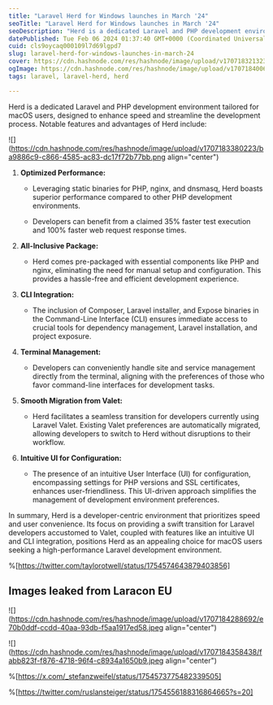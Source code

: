 ```yaml
---
title: "Laravel Herd for Windows launches in March '24"
seoTitle: "Laravel Herd for Windows launches in March '24"
seoDescription: "Herd is a dedicated Laravel and PHP development environment tailored for macOS users, designed to enhance speed and streamline the development process."
datePublished: Tue Feb 06 2024 01:37:40 GMT+0000 (Coordinated Universal Time)
cuid: cls9oycaq000109l7d69lgpd7
slug: laravel-herd-for-windows-launches-in-march-24
cover: https://cdn.hashnode.com/res/hashnode/image/upload/v1707183213231/1198e238-a5f2-4510-b03d-a375ecef6100.png
ogImage: https://cdn.hashnode.com/res/hashnode/image/upload/v1707184006324/591512e5-4989-49df-af89-242a810bb232.png
tags: laravel, laravel-herd, herd

---
```


Herd is a dedicated Laravel and PHP development environment tailored for macOS users, designed to enhance speed and streamline the development process. Notable features and advantages of Herd include:

![](https://cdn.hashnode.com/res/hashnode/image/upload/v1707183380223/ba9886c9-c866-4585-ac83-dc17f72b77bb.png align="center")

1. **Optimized Performance:**
    
    * Leveraging static binaries for PHP, nginx, and dnsmasq, Herd boasts superior performance compared to other PHP development environments.
        
    * Developers can benefit from a claimed 35% faster test execution and 100% faster web request response times.
        
2. **All-Inclusive Package:**
    
    * Herd comes pre-packaged with essential components like PHP and nginx, eliminating the need for manual setup and configuration. This provides a hassle-free and efficient development experience.
        
3. **CLI Integration:**
    
    * The inclusion of Composer, Laravel installer, and Expose binaries in the Command-Line Interface (CLI) ensures immediate access to crucial tools for dependency management, Laravel installation, and project exposure.
        
4. **Terminal Management:**
    
    * Developers can conveniently handle site and service management directly from the terminal, aligning with the preferences of those who favor command-line interfaces for development tasks.
        
5. **Smooth Migration from Valet:**
    
    * Herd facilitates a seamless transition for developers currently using Laravel Valet. Existing Valet preferences are automatically migrated, allowing developers to switch to Herd without disruptions to their workflow.
        
6. **Intuitive UI for Configuration:**
    
    * The presence of an intuitive User Interface (UI) for configuration, encompassing settings for PHP versions and SSL certificates, enhances user-friendliness. This UI-driven approach simplifies the management of development environment preferences.
        

In summary, Herd is a developer-centric environment that prioritizes speed and user convenience. Its focus on providing a swift transition for Laravel developers accustomed to Valet, coupled with features like an intuitive UI and CLI integration, positions Herd as an appealing choice for macOS users seeking a high-performance Laravel development environment.

%[https://twitter.com/taylorotwell/status/1754574643879403856] 

## Images leaked from Laracon EU

![](https://cdn.hashnode.com/res/hashnode/image/upload/v1707184288692/e70b0ddf-ccdd-40aa-93db-f5aa1917ed58.jpeg align="center")

![](https://cdn.hashnode.com/res/hashnode/image/upload/v1707184358438/fabb823f-f876-4718-96f4-c8934a1650b9.jpeg align="center")

%[https://x.com/_stefanzweifel/status/1754573775482339505] 

%[https://twitter.com/ruslansteiger/status/1754556188316864665?s=20]
